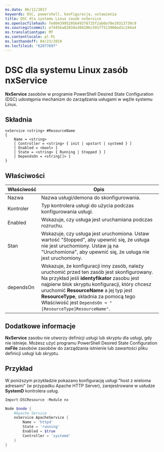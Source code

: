 ```yaml
---
ms.date: 06/12/2017
keywords: DSC, powershell, konfiguracja, ustawienia
title: DSC dla systemu Linux zasób nxService
ms.openlocfilehash: fe8043995205649378725f2ab0a78e19313739c9
ms.sourcegitcommit: e7445ba8203da304286c591ff513900ad1c244a4
ms.translationtype: MT
ms.contentlocale: pl-PL
ms.lasthandoff: 04/23/2019
ms.locfileid: "62077697"
---
```

# <a name="dsc-for-linux-nxservice-resource"></a>DSC dla systemu Linux zasób nxService

**NxService** zasobów w programie PowerShell Desired State Configuration (DSC) udostępnia mechanizm do zarządzania usługami w węźle systemu Linux.

## <a name="syntax"></a>Składnia

```
nxService <string> #ResourceName
{
    Name = <string>
    [ Controller = <string> { init | upstart | systemd } ]
    [ Enabled = <bool> ]
    [ State = <string> { Running | Stopped } ]
    [ DependsOn = <string[]> ]
}
```

## <a name="properties"></a>Właściwości

| Właściwość | Opis |
|---|---|
| Nazwa| Nazwa usługi/demona do skonfigurowania.|
| Kontroler| Typ kontrolera usługi do użycia podczas konfigurowania usługi.|
| Enabled| Wskazuje, czy usługa jest uruchamiana podczas rozruchu.|
| Stan| Wskazuje, czy usługa jest uruchomiona. Ustaw wartość "Stopped", aby upewnić się, że usługa nie jest uruchomiony. Ustaw ją na "Uruchomiona", aby upewnić się, że usługa nie jest uruchomiony.|
| dependsOn | Wskazuje, że konfiguracji inny zasób, należy uruchomić przed ten zasób jest skonfigurowany. Na przykład jeśli **identyfikator** zasobu jest najpierw blok skryptu konfiguracji, który chcesz uruchomić **ResourceName** a jej typ jest **ResourceType**, składnia za pomocą tego Właściwość jest `DependsOn = "[ResourceType]ResourceName"`.|

## <a name="additional-information"></a>Dodatkowe informacje

**NxService** zasobu nie utworzy definicji usługi lub skryptu dla usługi, gdy nie istnieje. Możesz użyć programu PowerShell Desired State Configuration **nxFile** zasobów zasobów do zarządzania istnienie lub zawartości pliku definicji usługi lub skryptu.

## <a name="example"></a>Przykład

W poniższym przykładzie pokazano konfigurację usługi "host z wieloma adresami" (w przypadku Apache HTTP Server), zarejestrowane w usłudze **SystemD** kontrolera usług.

```powershell
Import-DSCResource -Module nx

Node $node {
    #Apache Service
    nxService ApacheService {
        Name = 'httpd'
        State = 'running'
        Enabled = $true
        Controller = 'systemd'
    }
}
```